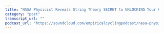 ```yaml
---
title: "NASA Physicist Reveals String Theory SECRET to UNLOCKING Your Cycling Performance"
category: "post"
transcript_url: ""
podcast_url: "https://soundcloud.com/empiricalcyclingpodcast/nasa-physicist-reveals-string-theory-secret-to-unlocking-your-cycling-performance"
---
```

